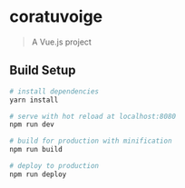 # coratuvoige

> A Vue.js project

## Build Setup

``` bash
# install dependencies
yarn install

# serve with hot reload at localhost:8080
npm run dev

# build for production with minification
npm run build

# deploy to production
npm run deploy
```
